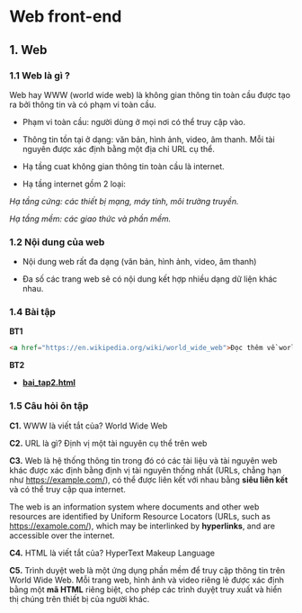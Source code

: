 # Web front-end

## 1. Web

### 1.1 Web là gì ?

Web hay WWW (world wide web) là không gian thông tin toàn cầu được tạo ra bởi thông tin và có phạm vi toàn cầu.

- Phạm vi toàn cầu: người dùng ở mọi nơi có thể truy cập vào.
  
- Thông tin tồn tại ở dạng: văn bản, hình ảnh, video, âm thanh. Mỗi tài nguyên được xác định bằng một địa chỉ URL cụ thể.
  
- Hạ tầng cuat không gian thông tin toàn cầu là internet.

- Hạ tầng internet gồm 2 loại:
  
 *Hạ tầng cứng: các thiết bị mạng, máy tính, môi trường truyền.*
  
 *Hạ tầng mềm: các giao thức và phần mềm.*
 
### 1.2 Nội dung của web

- Nội dung web rất đa dạng (văn bản, hình ảnh, video, âm thanh)

- Đa số các trang web sẽ có nội dung kết hợp nhiều dạng dữ liện khác nhau.

### 1.4 Bài tập

**BT1**

```html
<a href="https://en.wikipedia.org/wiki/world_wide_web">Đọc thêm về world wide web trên wikipedia</a>
```

**BT2**

* [**bai_tap2.html**](https://girrint.github.io/Hoc_thiet_ke_Web/bai_tap2.html)

### 1.5 Câu hỏi ôn tập

**C1.** WWW là viết tắt của? World Wide Web

**C2.** URL là gì? Định vị một tài nguyên cụ thể trên web

**C3.** Web là hệ thống thông tin trong đó có các tài liệu và tài nguyên web khác được xác định bằng định vị tài nguyên thống nhất (URLs, chẳng hạn như https://example.com/), có thể được liên kết với nhau bằng <b>siêu liên kết</b> và có thể truy cập qua internet.

The web is an information system where documents and other web resources are identified by Uniform Resource Locators (URLs, such as https://examole.com/), which may be interlinked by <b>hyperlinks</b>, and are accessible over the internet.

**C4.** HTML là viết tắt của? HyperText Makeup Language

**C5.** Trình duyệt web là một ứng dụng phần mềm để truy cập thông tin trên World Wide Web. Mỗi trang web, hình ảnh và video riêng lẻ được xác định bằng một <b>mã HTML</b> riêng biệt, cho phép các trình duyệt truy xuất và hiển thị chúng trên thiết bị của người khác.
